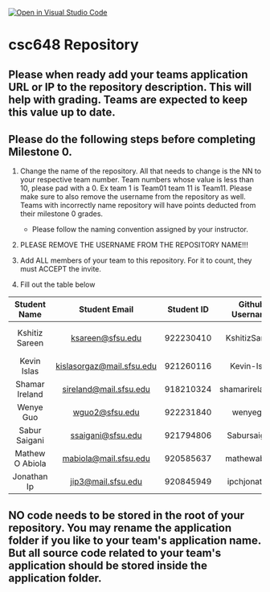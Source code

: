 [![Open in Visual Studio Code](https://classroom.github.com/assets/open-in-vscode-c66648af7eb3fe8bc4f294546bfd86ef473780cde1dea487d3c4ff354943c9ae.svg)](https://classroom.github.com/online_ide?assignment_repo_id=7964192&assignment_repo_type=AssignmentRepo)
# csc648 Repository

## Please when ready add your teams application URL or IP to the repository description. This will help with grading. Teams are expected to keep this value up to date.

## Please do the following steps before completing Milestone 0.
1. Change the name of the repository. All that needs to change is the NN to your respective team number. Team numbers whose value is less than 10, please pad with a 0. Ex team 1 is Team01 team 11 is Team11. Please make sure to also remove the username from the repository as well. Teams with incorrectly name repository will have points deducted from their milestone 0 grades.
      - Please follow the naming convention assigned by your instructor.

1. PLEASE REMOVE THE USERNAME FROM THE REPOSITORY NAME!!!

2. Add ALL members of your team to this repository. For it to count, they must ACCEPT the invite.

3. Fill out the table below


| Student Name | Student Email | Student ID      | Github Username | Role |
|    :---:     |     :---:     |     :---:       |:---:       | :---:       |
| Kshitiz Sareen | ksareen@sfsu.edu | 922230410 | KshitizSareen | Team Lead, Backend Lead |
| Kevin Islas  | kislasorgaz@mail.sfsu.edu  | 921260116   | Kevin-Islas | Frontend Lead |
| Shamar Ireland | sireland@mail.sfsu.edu| 918210324 | shamarireland79 | Frontend Developer |
| Wenye Guo | wguo2@sfsu.edu | 922231840 | wenyeguo | Database Adminstrator |
| Sabur Saigani | ssaigani@sfsu.edu | 921794806 |Sabursaigani| Functional Lead |
|Mathew O Abiola| mabiola@mail.sfsu.edu |920585637 | mathewabiola | Github Master |
|Jonathan Ip| jip3@mail.sfsu.edu |920845949 | ipchjonathan | Functional Assistant |

## NO code needs to be stored in the root of your repository. You may rename the application folder if you like to your team's application name. But all source code related to your team's application should be stored inside the application folder.
